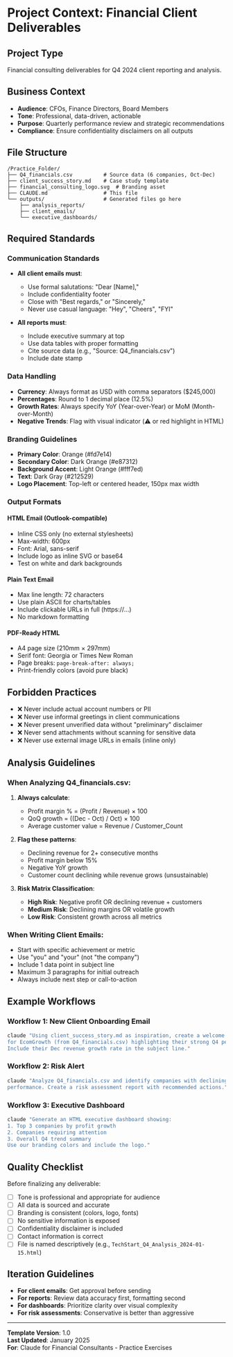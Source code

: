 # Project Context: Financial Client Deliverables

## Project Type
Financial consulting deliverables for Q4 2024 client reporting and analysis.

## Business Context
- **Audience**: CFOs, Finance Directors, Board Members
- **Tone**: Professional, data-driven, actionable
- **Purpose**: Quarterly performance review and strategic recommendations
- **Compliance**: Ensure confidentiality disclaimers on all outputs

## File Structure
```
/Practice_Folder/
├── Q4_financials.csv          # Source data (6 companies, Oct-Dec)
├── client_success_story.md    # Case study template
├── financial_consulting_logo.svg  # Branding asset
├── CLAUDE.md                  # This file
└── outputs/                   # Generated files go here
    ├── analysis_reports/
    ├── client_emails/
    └── executive_dashboards/
```

## Required Standards

### Communication Standards
- **All client emails must**:
  - Use formal salutations: "Dear [Name],"
  - Include confidentiality footer
  - Close with "Best regards," or "Sincerely,"
  - Never use casual language: "Hey", "Cheers", "FYI"
  
- **All reports must**:
  - Include executive summary at top
  - Use data tables with proper formatting
  - Cite source data (e.g., "Source: Q4_financials.csv")
  - Include date stamp

### Data Handling
- **Currency**: Always format as USD with comma separators ($245,000)
- **Percentages**: Round to 1 decimal place (12.5%)
- **Growth Rates**: Always specify YoY (Year-over-Year) or MoM (Month-over-Month)
- **Negative Trends**: Flag with visual indicator (⚠️ or red highlight in HTML)

### Branding Guidelines
- **Primary Color**: Orange (#fd7e14)
- **Secondary Color**: Dark Orange (#e87312)
- **Background Accent**: Light Orange (#fff7ed)
- **Text**: Dark Gray (#212529)
- **Logo Placement**: Top-left or centered header, 150px max width

### Output Formats

#### HTML Email (Outlook-compatible)
- Inline CSS only (no external stylesheets)
- Max-width: 600px
- Font: Arial, sans-serif
- Include logo as inline SVG or base64
- Test on white and dark backgrounds

#### Plain Text Email
- Max line length: 72 characters
- Use plain ASCII for charts/tables
- Include clickable URLs in full (https://...)
- No markdown formatting

#### PDF-Ready HTML
- A4 page size (210mm × 297mm)
- Serif font: Georgia or Times New Roman
- Page breaks: `page-break-after: always;`
- Print-friendly colors (avoid pure black)

## Forbidden Practices
- ❌ Never include actual account numbers or PII
- ❌ Never use informal greetings in client communications
- ❌ Never present unverified data without "preliminary" disclaimer
- ❌ Never send attachments without scanning for sensitive data
- ❌ Never use external image URLs in emails (inline only)

## Analysis Guidelines

### When Analyzing Q4_financials.csv:
1. **Always calculate**: 
   - Profit margin % = (Profit / Revenue) × 100
   - QoQ growth = ((Dec - Oct) / Oct) × 100
   - Average customer value = Revenue / Customer_Count

2. **Flag these patterns**:
   - Declining revenue for 2+ consecutive months
   - Profit margin below 15%
   - Negative YoY growth
   - Customer count declining while revenue grows (unsustainable)

3. **Risk Matrix Classification**:
   - **High Risk**: Negative profit OR declining revenue + customers
   - **Medium Risk**: Declining margins OR volatile growth
   - **Low Risk**: Consistent growth across all metrics

### When Writing Client Emails:
- Start with specific achievement or metric
- Use "you" and "your" (not "the company")
- Include 1 data point in subject line
- Maximum 3 paragraphs for initial outreach
- Always include next step or call-to-action

## Example Workflows

### Workflow 1: New Client Onboarding Email
```bash
claude "Using client_success_story.md as inspiration, create a welcome email 
for EcomGrowth (from Q4_financials.csv) highlighting their strong Q4 performance. 
Include their Dec revenue growth rate in the subject line."
```

### Workflow 2: Risk Alert
```bash
claude "Analyze Q4_financials.csv and identify companies with declining November 
performance. Create a risk assessment report with recommended actions."
```

### Workflow 3: Executive Dashboard
```bash
claude "Generate an HTML executive dashboard showing:
1. Top 3 companies by profit growth
2. Companies requiring attention
3. Overall Q4 trend summary
Use our branding colors and include the logo."
```

## Quality Checklist
Before finalizing any deliverable:
- [ ] Tone is professional and appropriate for audience
- [ ] All data is sourced and accurate
- [ ] Branding is consistent (colors, logo, fonts)
- [ ] No sensitive information is exposed
- [ ] Confidentiality disclaimer is included
- [ ] Contact information is correct
- [ ] File is named descriptively (e.g., `TechStart_Q4_Analysis_2024-01-15.html`)

## Iteration Guidelines
- **For client emails**: Get approval before sending
- **For reports**: Review data accuracy first, formatting second
- **For dashboards**: Prioritize clarity over visual complexity
- **For risk assessments**: Conservative is better than aggressive

---

**Template Version**: 1.0  
**Last Updated**: January 2025  
**For**: Claude for Financial Consultants - Practice Exercises

